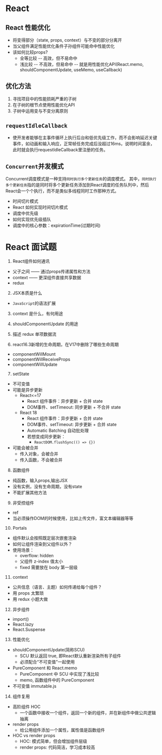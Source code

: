 # React
## React 性能优化
* 将变得部分（state, props, context）与不变的部分分离开
* 当父组件满足性能优化条件子孙组件可能命中性能优化
* 该如何比较props?
  * 全等比较 -- 高效，但不易命中
  * 浅比较 -- 不高效，但易命中   -- 就是用性能优化API(React.memo, shouldComponentUpdate, useMemo, useCallback)

## 优化方法
1. 寻找项目中的性能损耗严重的子树
2. 在子树的根节点使用性能优化API
3. 子树中运用变与不变分离原则

## `requestIdleCallback`
  * 使开发者能够在主事件循环上执行后台和低优先级工作，而不会影响延迟关键事件，如动画和输入响应，正常帧任务完成后没超过16ms，说明时间富余，此时就会执行requestIdleCallback里注册的任务。

## `Concurrent`并发模式
Concurrent调度模式是一种支持`同时执行多个更新任务`的调度模式。
其中，`同时执行多个更新任务`指的是同时将多个更新任务添加到React调度的任务队列中，然后React会一个个执行，而不是类似多线程同时工作那种方式。

* 时间切片模式
* React 如何实现时间切片模式
* 调度中优先级
* 如何实现优先级插队
* 调度中的核心参数：expirationTime(过期时间)

# React 面试题
1. React组件如何通讯
  * 父子之间 —— 通过props传递属性和方法
  * context —— 更深组件直接共享数据
  * redux
2. JSX本质是什么
  * `JavaScript`的语法扩展
3. context 是什么，有何用途

4. shouldComponentUpdate 的用途

5. 描述 redux 单项数据流

6. react16.3新增的生命周期，在V17中删除了哪些生命周期
  * componentWillMount
  * componentWillReceiveProps
  * componentWillUpdate

7. setState
  * 不可变值
  * 可能是异步更新
    * React<=17
      * React 组件事件：异步更新 + 合并 state
      * DOM事件、setTimeout: 同步更新 + 不合并 state
    * React 18
      * React 组件事件：异步更新 + 合并 state
      * DOM事件、setTimeout: 异步更新 + 合并 state
      * Automatic Batching 自动批处理
      * 若想变成同步更新：
        * `ReactDOM.flushSync(() => {})`
  * 可能会被合并
    * 传入对象，会被合并
    * 传入函数，不会被合并
8. 函数组件
  * 纯函数，输入props,输出JSX
  * 没有实例，没有生命周期，没有state
  * 不能扩展其他方法
9. 非受控组件
  * ref
  * 当必须操作DOM的时候使用，比如上传文件，富文本编辑器等等
10. Portals
  * 组件默认会按照既定层次嵌套渲染
  * 如何让组件渲染到父组件以外？
  * 使用场景：
    * overflow: hidden
    * 父组件 z-index 值太小
    * fixed 需要放在 body 第一层级
11. context
  * 公共信息（语言、主题）如何传递给每个组件？
  * 用 props 太繁琐
  * 用 redux 小题大做
12. 异步组件
  * import()
  * React.lazy
  * React.Suspense
13. 性能优化
  * shouldComponentUpdate(简称SCU)
    * SCU 默认返回 true, 即React默认重新渲染所有子组件
    * 必须配合“不可变值”一起使用
  * PureComponent 和 React.memo
    * PureComponent 中 SCU 中实现了浅比较
    * memo, 函数组件中的 PureComponent
  * 不可变值 immutable.js
14. 组件复用
  * 高阶组件 HOC
    * 一个函数中接收一个组件，返回一个新的组件，并在新组件中做公共逻辑抽离
  * render props
    * 给公用组件添加一个属性，属性值是函数组件
  * HOC vs render props
    * HOC: 模式简单，但会增加组件层级
    * render props: 代码简洁，学习成本较高